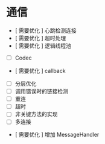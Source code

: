 # 通信

* [ 需要优化 ] 心跳检测连接
* [ 需要优化 ] 超时处理
* [ 需要优化 ] 逻辑线程池
* [ ] Codec
* [ 需要优化 ] callback
* [ ] 分层优化
* [ ] 调用错误时的链接检测
* [ ] 重连
* [ ] 超时
* [ ] 非关键方法的实现
* [ ] 多连接
* [ 需要优化 ] 增加 MessageHandler